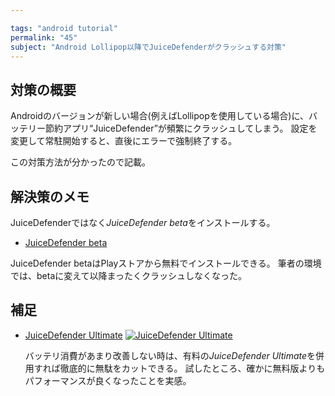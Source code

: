 ```yaml
---

tags: "android tutorial"
permalink: "45"
subject: "Android Lollipop以降でJuiceDefenderがクラッシュする対策"
---
```


## 対策の概要

Androidのバージョンが新しい場合(例えばLollipopを使用している場合)に、バッテリー節約アプリ“JuiceDefender”が頻繁にクラッシュしてしまう。
設定を変更して常駐開始すると、直後にエラーで強制終了する。

この対策方法が分かったので記載。

## 解決策のメモ

JuiceDefenderではなく*JuiceDefender beta*をインストールする。

- [JuiceDefender beta](https://play.google.com/store/apps/details?id=com.latedroid.juicedefender.beta)

JuiceDefender betaはPlayストアから無料でインストールできる。
筆者の環境では、betaに変えて以降まったくクラッシュしなくなった。

## 補足

- [JuiceDefender Ultimate](https://secure.moshimo.com/af/c/click?a_id=628189&amp;p_id=170&amp;pc_id=185&amp;pl_id=4062&amp;url=http%3A%2F%2Fwww.amazon.co.jp%2Fdp%2FB005WZE2AC)
  <span class="thumbnail">[![JuiceDefender Ultimate](http://ecx.images-amazon.com/images/I/71Vc-kPYZ8L._SL160_.png)](https://secure.moshimo.com/af/c/click?a_id=628189&amp;p_id=170&amp;pc_id=185&amp;pl_id=4062&amp;url=http%3A%2F%2Fwww.amazon.co.jp%2Fdp%2FB005WZE2AC)<img src="https://secure.moshimo.com/af/i/impression?a_id=628189&amp;p_id=170&amp;pc_id=185&amp;pl_id=4062" alt="" style="border: 0px; " width="1" height="1" /></span>

  バッテリ消費があまり改善しない時は、有料の*JuiceDefender Ultimate*を併用すれば徹底的に無駄をカットできる。
  試したところ、確かに無料版よりもパフォーマンスが良くなったことを実感。
